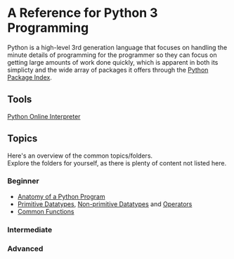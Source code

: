 # A Reference for Python 3 Programming 
Python is a high-level 3rd generation language that focuses on handling the minute details of programming for the programmer
so they can focus on getting large amounts of work done quickly, which is apparent in both its simplicty and the wide array of packages
it offers through the [Python Package Index](https://pypi.org/).

## Tools
[Python Online Interpreter](https://www.programiz.com/python-programming/online-compiler/)

## Topics
Here's an overview of the common topics/folders. <br /> 
Explore the folders for yourself, as there is plenty of content not listed here.

### Beginner
- [Anatomy of a Python Program](https://github.com/EthanC2/Notes-and-Writeups/blob/main/Python/Anatomy%20of%20%20a%20Python%20Program.md)
- [Primitive Datatypes](https://github.com/EthanC2/Notes-and-Writeups/blob/main/Python/Data%20and%20Datatypes/Primitive%20Types.md), [Non-primitive Datatypes](https://github.com/EthanC2/Notes-and-Writeups/tree/main/Python/Data%20and%20Datatypes#non-primitive-datatypes) and [Operators](https://github.com/EthanC2/Notes-and-Writeups/blob/main/Python/Data%20and%20Datatypes/Built-in%20Operators.md)
- [Common Functions](https://github.com/EthanC2/Notes-and-Writeups/blob/main/Python/Data%20and%20Datatypes/Common%20Functions.md)

### Intermediate

### Advanced
